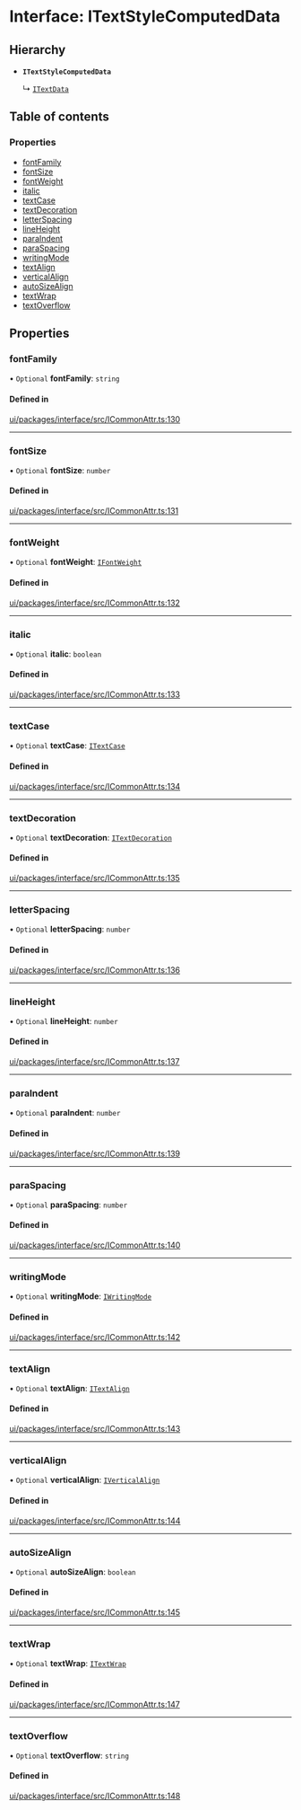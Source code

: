 # Interface: ITextStyleComputedData

## Hierarchy

- **`ITextStyleComputedData`**

  ↳ [`ITextData`](ITextData.md)

## Table of contents

### Properties

- [fontFamily](ITextStyleComputedData.md#fontfamily)
- [fontSize](ITextStyleComputedData.md#fontsize)
- [fontWeight](ITextStyleComputedData.md#fontweight)
- [italic](ITextStyleComputedData.md#italic)
- [textCase](ITextStyleComputedData.md#textcase)
- [textDecoration](ITextStyleComputedData.md#textdecoration)
- [letterSpacing](ITextStyleComputedData.md#letterspacing)
- [lineHeight](ITextStyleComputedData.md#lineheight)
- [paraIndent](ITextStyleComputedData.md#paraindent)
- [paraSpacing](ITextStyleComputedData.md#paraspacing)
- [writingMode](ITextStyleComputedData.md#writingmode)
- [textAlign](ITextStyleComputedData.md#textalign)
- [verticalAlign](ITextStyleComputedData.md#verticalalign)
- [autoSizeAlign](ITextStyleComputedData.md#autosizealign)
- [textWrap](ITextStyleComputedData.md#textwrap)
- [textOverflow](ITextStyleComputedData.md#textoverflow)

## Properties

### fontFamily

• `Optional` **fontFamily**: `string`

#### Defined in

[ui/packages/interface/src/ICommonAttr.ts:130](https://github.com/leaferjs/leafer-ui/blob/6deed4d/packages/interface/src/ICommonAttr.ts#L130)

___

### fontSize

• `Optional` **fontSize**: `number`

#### Defined in

[ui/packages/interface/src/ICommonAttr.ts:131](https://github.com/leaferjs/leafer-ui/blob/6deed4d/packages/interface/src/ICommonAttr.ts#L131)

___

### fontWeight

• `Optional` **fontWeight**: [`IFontWeight`](../modules.md#ifontweight)

#### Defined in

[ui/packages/interface/src/ICommonAttr.ts:132](https://github.com/leaferjs/leafer-ui/blob/6deed4d/packages/interface/src/ICommonAttr.ts#L132)

___

### italic

• `Optional` **italic**: `boolean`

#### Defined in

[ui/packages/interface/src/ICommonAttr.ts:133](https://github.com/leaferjs/leafer-ui/blob/6deed4d/packages/interface/src/ICommonAttr.ts#L133)

___

### textCase

• `Optional` **textCase**: [`ITextCase`](../modules.md#itextcase)

#### Defined in

[ui/packages/interface/src/ICommonAttr.ts:134](https://github.com/leaferjs/leafer-ui/blob/6deed4d/packages/interface/src/ICommonAttr.ts#L134)

___

### textDecoration

• `Optional` **textDecoration**: [`ITextDecoration`](../modules.md#itextdecoration)

#### Defined in

[ui/packages/interface/src/ICommonAttr.ts:135](https://github.com/leaferjs/leafer-ui/blob/6deed4d/packages/interface/src/ICommonAttr.ts#L135)

___

### letterSpacing

• `Optional` **letterSpacing**: `number`

#### Defined in

[ui/packages/interface/src/ICommonAttr.ts:136](https://github.com/leaferjs/leafer-ui/blob/6deed4d/packages/interface/src/ICommonAttr.ts#L136)

___

### lineHeight

• `Optional` **lineHeight**: `number`

#### Defined in

[ui/packages/interface/src/ICommonAttr.ts:137](https://github.com/leaferjs/leafer-ui/blob/6deed4d/packages/interface/src/ICommonAttr.ts#L137)

___

### paraIndent

• `Optional` **paraIndent**: `number`

#### Defined in

[ui/packages/interface/src/ICommonAttr.ts:139](https://github.com/leaferjs/leafer-ui/blob/6deed4d/packages/interface/src/ICommonAttr.ts#L139)

___

### paraSpacing

• `Optional` **paraSpacing**: `number`

#### Defined in

[ui/packages/interface/src/ICommonAttr.ts:140](https://github.com/leaferjs/leafer-ui/blob/6deed4d/packages/interface/src/ICommonAttr.ts#L140)

___

### writingMode

• `Optional` **writingMode**: [`IWritingMode`](../modules.md#iwritingmode)

#### Defined in

[ui/packages/interface/src/ICommonAttr.ts:142](https://github.com/leaferjs/leafer-ui/blob/6deed4d/packages/interface/src/ICommonAttr.ts#L142)

___

### textAlign

• `Optional` **textAlign**: [`ITextAlign`](../modules.md#itextalign)

#### Defined in

[ui/packages/interface/src/ICommonAttr.ts:143](https://github.com/leaferjs/leafer-ui/blob/6deed4d/packages/interface/src/ICommonAttr.ts#L143)

___

### verticalAlign

• `Optional` **verticalAlign**: [`IVerticalAlign`](../modules.md#iverticalalign)

#### Defined in

[ui/packages/interface/src/ICommonAttr.ts:144](https://github.com/leaferjs/leafer-ui/blob/6deed4d/packages/interface/src/ICommonAttr.ts#L144)

___

### autoSizeAlign

• `Optional` **autoSizeAlign**: `boolean`

#### Defined in

[ui/packages/interface/src/ICommonAttr.ts:145](https://github.com/leaferjs/leafer-ui/blob/6deed4d/packages/interface/src/ICommonAttr.ts#L145)

___

### textWrap

• `Optional` **textWrap**: [`ITextWrap`](../modules.md#itextwrap)

#### Defined in

[ui/packages/interface/src/ICommonAttr.ts:147](https://github.com/leaferjs/leafer-ui/blob/6deed4d/packages/interface/src/ICommonAttr.ts#L147)

___

### textOverflow

• `Optional` **textOverflow**: `string`

#### Defined in

[ui/packages/interface/src/ICommonAttr.ts:148](https://github.com/leaferjs/leafer-ui/blob/6deed4d/packages/interface/src/ICommonAttr.ts#L148)
